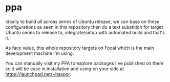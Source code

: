 # ppa

Ideally to build all across series of Ubuntu release, we can base on these
configurations as seen in this repository then do a text substition for target
Ubuntu series to release to, integrate/setup with automated build and that's it.

As face value, this whole repository targets on Focal which is the main development
machine I'm using.

You can manually visit my PPA to explore packages I've published on there so it
will be ease in installation and using on your side at https://launchpad.net/~haxpor.

